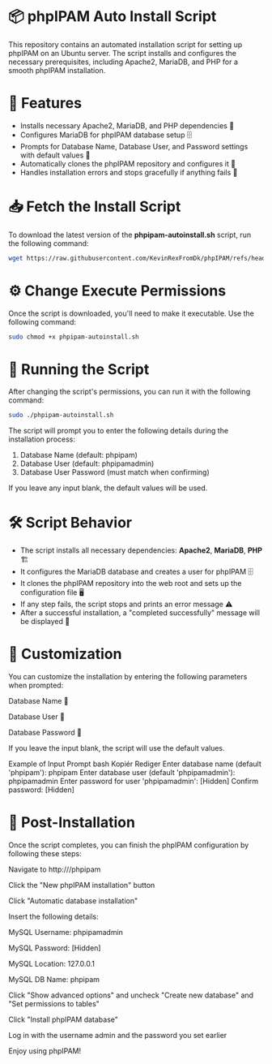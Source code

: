 # 📦 phpIPAM Auto Install Script
This repository contains an automated installation script for setting up phpIPAM on an Ubuntu server. The script installs and configures the necessary prerequisites, including Apache2, MariaDB, and PHP for a smooth phpIPAM installation.

# 🔧 Features
 - Installs necessary Apache2, MariaDB, and PHP dependencies 🔧
 - Configures MariaDB for phpIPAM database setup 🗄️
 - Prompts for Database Name, Database User, and Password settings with default values 📝
 - Automatically clones the phpIPAM repository and configures it 📂
 - Handles installation errors and stops gracefully if anything fails 🚨

# 📥 Fetch the Install Script
To download the latest version of the **phpipam-autoinstall.sh** script, run the following command:

```bash
wget https://raw.githubusercontent.com/KevinRexFromDk/phpIPAM/refs/heads/main/phpIPAM-autoinstall.sh
```

# ⚙️ Change Execute Permissions
Once the script is downloaded, you'll need to make it executable. Use the following command:

```bash
sudo chmod +x phpipam-autoinstall.sh
```

# 🚀 Running the Script
After changing the script's permissions, you can run it with the following command:

```bash
sudo ./phpipam-autoinstall.sh
```
The script will prompt you to enter the following details during the installation process:
 1. Database Name (default: phpipam)
 2. Database User (default: phpipamadmin)
 3. Database User Password (must match when confirming)

If you leave any input blank, the default values will be used.

# 🛠️ Script Behavior
 - The script installs all necessary dependencies: **Apache2**, **MariaDB**, **PHP** 🏗️
 - It configures the MariaDB database and creates a user for phpIPAM 🗄️
 - It clones the phpIPAM repository into the web root and sets up the configuration file 🖥️
 - If any step fails, the script stops and prints an error message ⚠️
 - After a successful installation, a "completed successfully" message will be displayed 🎉

# 🔧 Customization
You can customize the installation by entering the following parameters when prompted:

Database Name 💬

Database User 🔐

Database Password 🔑

If you leave the input blank, the script will use the default values.

Example of Input Prompt
bash
Kopiér
Rediger
Enter database name (default 'phpipam'): phpipam
Enter database user (default 'phpipamadmin'): phpipamadmin
Enter password for user 'phpipamadmin': [Hidden]
Confirm password: [Hidden]
# 📝 Post-Installation
Once the script completes, you can finish the phpIPAM configuration by following these steps:

Navigate to http://<your-server-ip>/phpipam

Click the "New phpIPAM installation" button

Click "Automatic database installation"

Insert the following details:

MySQL Username: phpipamadmin

MySQL Password: [Hidden]

MySQL Location: 127.0.0.1

MySQL DB Name: phpipam

Click "Show advanced options" and uncheck "Create new database" and "Set permissions to tables"

Click "Install phpIPAM database"

Log in with the username admin and the password you set earlier

Enjoy using phpIPAM!
